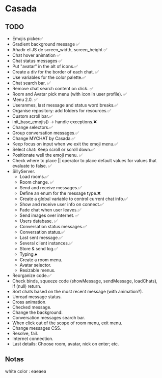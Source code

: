 # Casada
 
## TODO
- Emojis picker✅
- Gradient background message ✅
- Añadir el JS de screen_width, screen_height ✅
- Chat hover animation ✅
- Chat status messages ✅
- Put "avatar" in the alt of icons.✅
- Create a div for the border of each chat. ✅
- Use variables for the color palette.✅
- Chat search bar. ✅
- Remove chat search content on click. ✅
- Room and Avatar pick menu (with icon in user profile). ✅
- Menu 2.0. ✅
- Useranmes, last message and status word breaks.✅
- Organise repository: add folders for resources.✅
- Custom scroll bar.✅
- init_base_emojis() -> handle exceptions.❌
- Change selectors.✅
- Group conversation messages.✅
- Change MYCHAT by Casada.✅
- Keep focus on input when we exit the emoji menu.✅
- Select chat: Keep scroll or scroll down.✅
- Positionate well the emoji menu. ✅
- Check where to place || operator to place default values for values that evaluate to false. ✅
- SillyServer.
    - Load rooms.✅
    - Room change. ✅
    - Send and receive messages.✅
    - Define an enum for the message type.❌
    - Create a global variable to control current chat info.✅
    - Show and receive user info on connect.✅
    - Fade chat when user leaves.✅
    - Send images over internet. ✅
    - Users database. ✅
    - Conversation status messages.✅
    - Conversation status.✅
    - Last sent message.✅
    - Several client instances.✅
    - Store & send log.✅
    - Typing.⏺
    - Create a room menu.
    - Avatar selector.
    - Resizable menus.
- Reorganize code.✅
- Check binds, squeeze code (showMessage, sendMessage, loadChats), if (null) return.
- Sort chats based on the most recent message (with animation?).
- Unread message status.
- Cross animation.
- Checked message.
- Change the background.
- Conversation messages search bar.
- When click out of the scope of room menu, exit menu.
- Change messages CSS.
- Resolve, fail.
- Internet connection.
- Last details: Choose room, avatar, nick on enter; etc.

## Notas
white color : eaeaea
